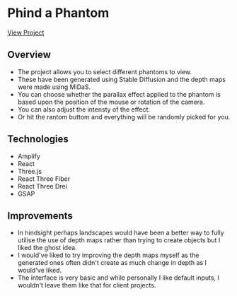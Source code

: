 # Phind a Phantom

[View Project](https://master.d1nd5t5z124ma2.amplifyapp.com/)

## Overview
- The project allows you to select different phantoms to view.  
- These have been generated using Stable Diffusion and the depth maps were made using MiDaS.  
- You can choose whether the parallax effect applied to the phantom is based upon the position of the mouse or rotation of the camera.  
- You can also adjust the intensty of the effect.  
- Or hit the rantom buttom and everything will be randomly picked for you.

## Technologies
* Amplify
* React
* Three.js
* React Three Fiber
* React Three Drei
* GSAP

## Improvements
- In hindsight perhaps landscapes would have been a better way to fully utilise the use of depth maps rather than trying to create objects but I liked the ghost idea.  
- I would've liked to try improving the depth maps myself as the generated ones often didn't create as much change in depth as I would've liked.  
- The interface is very basic and while personally I like default inputs, I wouldn't leave them like that for client projects.  